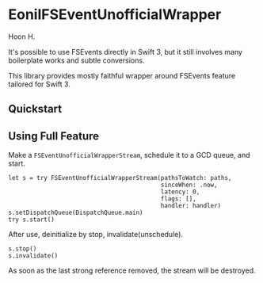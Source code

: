 EonilFSEventUnofficialWrapper
=============================
Hoon H.

It's possible to use FSEvents directly in Swift 3, but it still involves
many boilerplate works and subtle conversions.

This library provides mostly faithful wrapper around FSEvents feature tailored
for Swift 3.

Quickstart
----------




Using Full Feature
------------------
Make a `FSEventUnofficialWrapperStream`, schedule it to a GCD queue, and start.

    let s = try FSEventUnofficialWrapperStream(pathsToWatch: paths,
                                               sinceWhen: .now,
                                               latency: 0,
                                               flags: [],
                                               handler: handler)
    s.setDispatchQueue(DispatchQueue.main)
    try s.start()

After use, deinitialize by stop, invalidate(unschedule).

    s.stop()
    s.invalidate()

As soon as the last strong reference removed, the stream will be destroyed.




